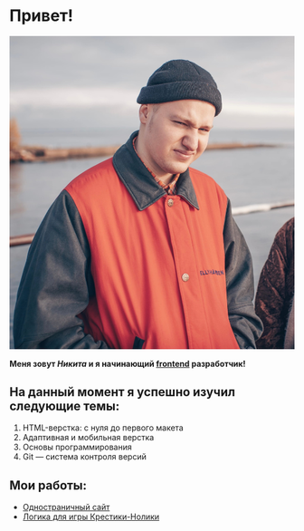 # Привет!
![](images/ME.jpg)

**Меня зовут ***Никита*** и я начинающий [frontend](https://en.wikipedia.org/wiki/Front-end_web_development "Что это?") разработчик!**

## На данный момент я успешно изучил следующие темы:

1. HTML-верстка: с нуля до первого макета
2. Адаптивная и мобильная верстка
3. Основы программирования
4. Git — система контроля версий

## Мои работы:

* [Одностраничный сайт](https://cunodngaf.github.io/-DF/ "Сайт")
* [Логика для игры Крестики-Нолики](https://replit.com/@NikitaMatrosov/diplom#logic.js "Крестики-Нолики")
